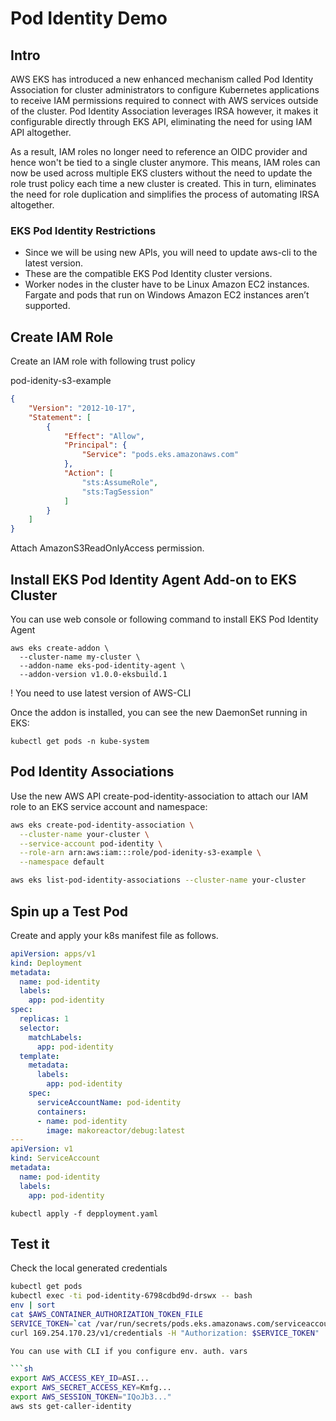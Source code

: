 # Pod Identity Demo

## Intro

AWS EKS has introduced a new enhanced mechanism called Pod Identity Association for cluster administrators to configure Kubernetes applications to receive IAM permissions required to connect with AWS services outside of the cluster. Pod Identity Association leverages IRSA however, it makes it configurable directly through EKS API, eliminating the need for using IAM API altogether.

As a result, IAM roles no longer need to reference an OIDC provider and hence won't be tied to a single cluster anymore. This means, IAM roles can now be used across multiple EKS clusters without the need to update the role trust policy each time a new cluster is created. This in turn, eliminates the need for role duplication and simplifies the process of automating IRSA altogether.

### EKS Pod Identity Restrictions

- Since we will be using new APIs, you will need to update aws-cli to the latest version.
- These are the compatible EKS Pod Identity cluster versions.
- Worker nodes in the cluster have to be Linux Amazon EC2 instances. Fargate and pods that run on Windows Amazon EC2 instances aren’t supported.

## Create IAM Role

Create an IAM role with following trust policy

pod-idenity-s3-example

```json
{
    "Version": "2012-10-17",
    "Statement": [
        {
            "Effect": "Allow",
            "Principal": {
                "Service": "pods.eks.amazonaws.com"
            },
            "Action": [
                "sts:AssumeRole",
                "sts:TagSession"
            ]
        }
    ]
}
```

Attach AmazonS3ReadOnlyAccess permission.

## Install EKS Pod Identity Agent Add-on to EKS Cluster

You can use web console or following command to install  EKS Pod Identity Agent

```shell
aws eks create-addon \
  --cluster-name my-cluster \
  --addon-name eks-pod-identity-agent \
  --addon-version v1.0.0-eksbuild.1
```

! You need to use latest version of AWS-CLI

Once the addon is installed, you can see the new DaemonSet running in EKS:

`kubectl get pods -n kube-system`

## Pod Identity Associations

Use the new AWS API create-pod-identity-association to attach our IAM role to an EKS service account and namespace:

```sh
aws eks create-pod-identity-association \
  --cluster-name your-cluster \
  --service-account pod-identity \
  --role-arn arn:aws:iam:::role/pod-idenity-s3-example \
  --namespace default

aws eks list-pod-identity-associations --cluster-name your-cluster
```

## Spin up a Test Pod

Create and apply your k8s manifest file as follows.

```yaml
apiVersion: apps/v1
kind: Deployment
metadata:
  name: pod-identity
  labels:
    app: pod-identity
spec:
  replicas: 1
  selector:
    matchLabels:
      app: pod-identity
  template:
    metadata:
      labels:
        app: pod-identity
    spec:
      serviceAccountName: pod-identity
      containers:
      - name: pod-identity
        image: makoreactor/debug:latest
---
apiVersion: v1
kind: ServiceAccount
metadata:
  name: pod-identity
  labels:
    app: pod-identity
```

`kubectl apply -f depployment.yaml`


## Test it

Check the local generated credentials

```sh
kubectl get pods
kubectl exec -ti pod-identity-6798cdbd9d-drswx -- bash
env | sort
cat $AWS_CONTAINER_AUTHORIZATION_TOKEN_FILE
SERVICE_TOKEN=`cat /var/run/secrets/pods.eks.amazonaws.com/serviceaccount/eks-pod-identity-token` 
curl 169.254.170.23/v1/credentials -H "Authorization: $SERVICE_TOKEN"

You can use with CLI if you configure env. auth. vars

```sh
export AWS_ACCESS_KEY_ID=ASI...
export AWS_SECRET_ACCESS_KEY=Kmfg...
export AWS_SESSION_TOKEN="IQoJb3..." 
aws sts get-caller-identity
```
